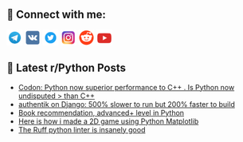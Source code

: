 ## 🔎 Connect with me:
[<img src="https://github.com/bullbesh/bullbesh/blob/main/images/Telegram.png" width="32" height="32" />](https://t.me/bullbesh)
[<img src="https://github.com/bullbesh/bullbesh/blob/main/images/VK.png" width="32" height="32" />](https://vk.com/bullbesh)
[<img src="https://github.com/bullbesh/bullbesh/blob/main/images/Twitter.png" width="32" height="32" />](https://twitter.com/bullbesh1)
[<img src="https://github.com/bullbesh/bullbesh/blob/main/images/Instagram.png" width="32" height="32" />](https://www.instagram.com/bullbesh)
[<img src="https://github.com/bullbesh/bullbesh/blob/main/images/Reddit.png" width="32" height="32" />](https://www.reddit.com/user/bullbesh)
[<img src="https://github.com/bullbesh/bullbesh/blob/main/images/YouTube.png" width="32" height="32" />](https://www.youtube.com/channel/UCtfjRs6uzgq5mfm8S06WTcg)

## 📕 Latest r/Python Posts
<!-- BLOG-POST-LIST:START -->
- [Codon: Python now superior performance to C++ . Is Python now undisputed &gt; than C++](https://www.reddit.com/r/Python/comments/11t4p8p/codon_python_now_superior_performance_to_c_is/)
- [authentik on Django: 500% slower to run but 200% faster to build](https://www.reddit.com/r/Python/comments/11t2u1d/authentik_on_django_500_slower_to_run_but_200/)
- [Book recommendation, advanced+ level in Python](https://www.reddit.com/r/Python/comments/11t29at/book_recommendation_advanced_level_in_python/)
- [Here is how i made a 2D game using Python Matplotlib](https://www.reddit.com/r/Python/comments/11szlvk/here_is_how_i_made_a_2d_game_using_python/)
- [The Ruff python linter is insanely good](https://www.reddit.com/r/Python/comments/11syxd0/the_ruff_python_linter_is_insanely_good/)
<!-- BLOG-POST-LIST:END -->
